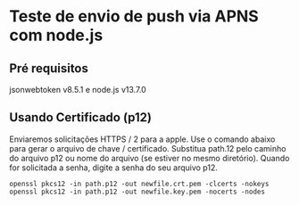 # Teste de envio de push via APNS com node.js

## Pré requisitos

jsonwebtoken v8.5.1 e node.js v13.7.0

## Usando Certificado (p12)

Enviaremos solicitações HTTPS / 2 para a apple. Use o comando abaixo para gerar o arquivo de chave / certificado. Substitua path.12 pelo caminho do arquivo p12 ou nome do arquivo (se estiver no mesmo diretório). Quando for solicitada a senha, digite a senha do seu arquivo p12.

`openssl pkcs12 -in path.p12 -out newfile.crt.pem -clcerts -nokeys`
`openssl pkcs12 -in path.p12 -out newfile.key.pem -nocerts -nodes`
